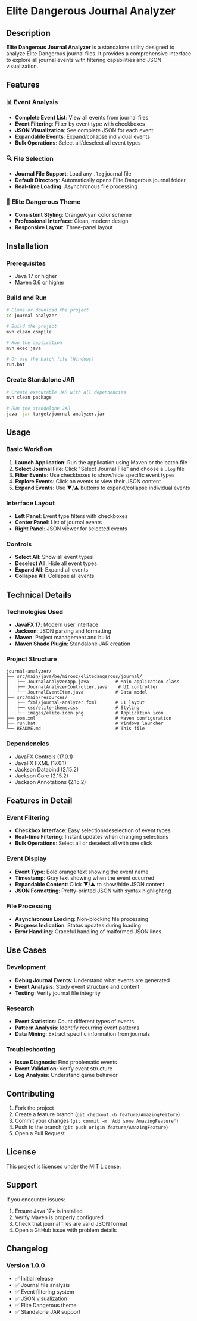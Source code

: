 # Elite Dangerous Journal Analyzer

## Description

**Elite Dangerous Journal Analyzer** is a standalone utility designed to analyze Elite Dangerous journal files. It provides a comprehensive interface to explore all journal events with filtering capabilities and JSON visualization.

## Features

### 📊 **Event Analysis**
- **Complete Event List**: View all events from journal files
- **Event Filtering**: Filter by event type with checkboxes
- **JSON Visualization**: See complete JSON for each event
- **Expandable Events**: Expand/collapse individual events
- **Bulk Operations**: Select all/deselect all event types

### 🔍 **File Selection**
- **Journal File Support**: Load any `.log` journal file
- **Default Directory**: Automatically opens Elite Dangerous journal folder
- **Real-time Loading**: Asynchronous file processing

### 🎨 **Elite Dangerous Theme**
- **Consistent Styling**: Orange/cyan color scheme
- **Professional Interface**: Clean, modern design
- **Responsive Layout**: Three-panel layout

## Installation

### **Prerequisites**
- Java 17 or higher
- Maven 3.6 or higher

### **Build and Run**
```bash
# Clone or download the project
cd journal-analyzer

# Build the project
mvn clean compile

# Run the application
mvn exec:java

# Or use the batch file (Windows)
run.bat
```

### **Create Standalone JAR**
```bash
# Create executable JAR with all dependencies
mvn clean package

# Run the standalone JAR
java -jar target/journal-analyzer.jar
```

## Usage

### **Basic Workflow**
1. **Launch Application**: Run the application using Maven or the batch file
2. **Select Journal File**: Click "Select Journal File" and choose a `.log` file
3. **Filter Events**: Use checkboxes to show/hide specific event types
4. **Explore Events**: Click on events to view their JSON content
5. **Expand Events**: Use ▼/▲ buttons to expand/collapse individual events

### **Interface Layout**
- **Left Panel**: Event type filters with checkboxes
- **Center Panel**: List of journal events
- **Right Panel**: JSON viewer for selected events

### **Controls**
- **Select All**: Show all event types
- **Deselect All**: Hide all event types
- **Expand All**: Expand all events
- **Collapse All**: Collapse all events

## Technical Details

### **Technologies Used**
- **JavaFX 17**: Modern user interface
- **Jackson**: JSON parsing and formatting
- **Maven**: Project management and build
- **Maven Shade Plugin**: Standalone JAR creation

### **Project Structure**
```
journal-analyzer/
├── src/main/java/be/mirooz/elitedangerous/journal/
│   ├── JournalAnalyzerApp.java          # Main application class
│   ├── JournalAnalyzerController.java    # UI controller
│   └── JournalEventItem.java            # Data model
├── src/main/resources/
│   ├── fxml/journal-analyzer.fxml       # UI layout
│   ├── css/elite-theme.css              # Styling
│   └── images/elite-icon.png            # Application icon
├── pom.xml                              # Maven configuration
├── run.bat                              # Windows launcher
└── README.md                            # This file
```

### **Dependencies**
- JavaFX Controls (17.0.1)
- JavaFX FXML (17.0.1)
- Jackson Databind (2.15.2)
- Jackson Core (2.15.2)
- Jackson Annotations (2.15.2)

## Features in Detail

### **Event Filtering**
- **Checkbox Interface**: Easy selection/deselection of event types
- **Real-time Filtering**: Instant updates when changing selections
- **Bulk Operations**: Select all or deselect all with one click

### **Event Display**
- **Event Type**: Bold orange text showing the event name
- **Timestamp**: Gray text showing when the event occurred
- **Expandable Content**: Click ▼/▲ to show/hide JSON content
- **JSON Formatting**: Pretty-printed JSON with syntax highlighting

### **File Processing**
- **Asynchronous Loading**: Non-blocking file processing
- **Progress Indication**: Status updates during loading
- **Error Handling**: Graceful handling of malformed JSON lines

## Use Cases

### **Development**
- **Debug Journal Events**: Understand what events are generated
- **Event Analysis**: Study event structure and content
- **Testing**: Verify journal file integrity

### **Research**
- **Event Statistics**: Count different types of events
- **Pattern Analysis**: Identify recurring event patterns
- **Data Mining**: Extract specific information from journals

### **Troubleshooting**
- **Issue Diagnosis**: Find problematic events
- **Event Validation**: Verify event structure
- **Log Analysis**: Understand game behavior

## Contributing

1. Fork the project
2. Create a feature branch (`git checkout -b feature/AmazingFeature`)
3. Commit your changes (`git commit -m 'Add some AmazingFeature'`)
4. Push to the branch (`git push origin feature/AmazingFeature`)
5. Open a Pull Request

## License

This project is licensed under the MIT License.

## Support

If you encounter issues:

1. Ensure Java 17+ is installed
2. Verify Maven is properly configured
3. Check that journal files are valid JSON format
4. Open a GitHub issue with problem details

## Changelog

### Version 1.0.0
- ✅ Initial release
- ✅ Journal file analysis
- ✅ Event filtering system
- ✅ JSON visualization
- ✅ Elite Dangerous theme
- ✅ Standalone JAR support
